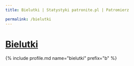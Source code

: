 ```yaml
---
title: Bielutki | Statystyki patronite.pl | Patromierz

permalink: /bielutki
---
```


# [Bielutki](https://patronite.pl/bielutki)

{% include profile.md name="bielutki" prefix="b" %}
